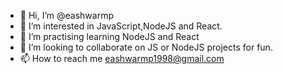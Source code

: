 - 👋 Hi, I’m @eashwarmp
- 👀 I’m interested in JavaScript,NodeJS and React.
- 🌱 I’m practising learning NodeJS and React
- 💞️ I’m looking to collaborate on JS or NodeJS projects for fun.
- 📫 How to reach me eashwarmp1998@gmail.com
<!---
eashwarmp/eashwarmp is a ✨ special ✨ repository because its `README.md` (this file) appears on your GitHub profile.
You can click the Preview link to take a look at your changes.
--->
